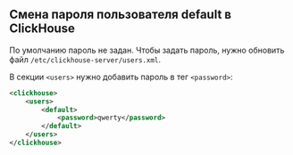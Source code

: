 ## Смена пароля пользователя default в ClickHouse

По умолчанию пароль не задан. Чтобы задать пароль, нужно обновить файл
`/etc/clickhouse-server/users.xml`.

В секции `<users>` нужно добавить пароль в тег `<password>`:

```xml
<clickhouse>
    <users>
        <default>
            <password>qwerty</password>
        </default>
    </users>
</clickhouse>
```

